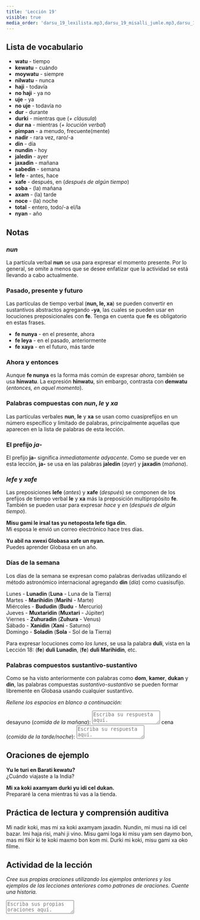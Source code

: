 ```yaml
---
title: 'Lección 19'
visible: true
media_order: 'darsu_19_lexilista.mp3,darsu_19_misalli_jumle.mp3,darsu_19_doxoli_abyasa.mp3'
---
```


## Lista de vocabulario

* **watu** - tiempo
* **kewatu** - cuándo
* **moywatu** - siempre
* **nilwatu** - nunca
* **haji** - todavía
* **no haji** - ya no
* **uje** - ya
* **no uje** - todavía no
* **dur** - durante
* **durki** - mientras que (_+ cláusula_)
* **dur na** - mientras (_+ locución verbal_)
* **pimpan** - a menudo, frecuente(mente)
* **nadir** - rara vez, raro/-a
* **din** - día
* **nundin** - hoy
* **jaledin** - ayer
* **jaxadin** - mañana
* **sabedin** - semana
* **lefe** - antes, hace
* **xafe** - después, en (_después de algún tiempo_)
* **soba** - (la) mañana
* **axam** - (la) tarde
* **noce** - (la) noche
* **total** - entero, todo/-a el/la
* **nyan** - año

## Notas
### _nun_

La partícula verbal **nun** se usa para expresar el momento presente. Por lo general, se omite a menos que se desee enfatizar que la actividad se está llevando a cabo actualmente.

### Pasado, presente y futuro

Las partículas de tiempo verbal (**nun, le, xa**) se pueden convertir en sustantivos abstractos agregando **-ya**, las cuales se pueden usar en locuciones preposicionales con **fe**. Tenga en cuenta que **fe** es obligatorio en estas frases.

* **fe nunya** - en el presente, ahora
* **fe leya** - en el pasado, anteriormente
* **fe xaya** - en el futuro, más tarde

### Ahora y entonces

Aunque **fe nunya** es la forma más común de expresar _ahora_, también se usa **hinwatu**. La expresión **hinwatu**, sin embargo, contrasta con **denwatu** (_entonces, en aquel momento_).

### Palabras compuestas con _nun_, _le_ y _xa_

Las partículas verbales **nun**, **le** y **xa** se usan como cuasiprefijos en un número específico y limitado de palabras, principalmente aquellas que aparecen en la lista de palabras de esta lección.

### El prefijo _ja-_

El prefijo **ja-** significa _inmediatamente adyacente_. Como se puede ver en esta lección, **ja-** se usa en las palabras **jaledin** (_ayer_) y **jaxadin** (_mañana_).

### _lefe_ y _xafe_

Las preposiciones **lefe** (_antes_) y **xafe** (_después_) se componen de los prefijos de tiempo verbal **le** y **xa** más la preposición multipropósito **fe**. También se pueden usar para expresar _hace_ y _en_ (_después de algún tiempo_).

**Misu gami le irsal tas yu netoposta lefe tiga din.**   
Mi esposa le envió un correo electrónico hace tres días.

**Yu abil na xwexi Globasa xafe un nyan.**  
Puedes aprender Globasa en un año.

### Días de la semana

Los días de la semana se expresan como palabras derivadas utilizando el método astronómico internacional agregando **din** (_día_) como cuasisufijo.

Lunes - **Lunadin** (**Luna** - Luna de la Tierra)  
Martes - **Marihidin** (**Marihi** - Marte)  
Miércoles - **Bududin** (**Budu** - Mercurio)  
Jueves - **Muxtaridin** (**Muxtari** - Júpiter)  
Viernes - **Zuhuradin** (**Zuhura** - Venus)  
Sábado - **Xanidin** (**Xani** - Saturno)  
Domingo - **Soladin** (**Sola** - Sol de la Tierra)  

Para expresar locuciones como _los lunes_, se usa la palabra **duli**, vista en la Lección 18: (**fe**) **duli Lunadin**, (**fe**) **duli Marihidin**, etc.

### Palabras compuestos sustantivo-sustantivo

Como se ha visto anteriormente con palabras como **dom**, **kamer**, **dukan** y **din**, las palabras compuestas _sustantivo-sustantivo_ se pueden formar libremente en Globasa usando cualquier sustantivo.

_Rellene los espacios en blanco a continuación:_

desayuno (_comida de la mañana_): <textarea width="100%" Spellcheck="false" placeholder="Escriba su respuesta aquí."></textarea>
cena (_comida de la tarde/noche_): <textarea width="100%" Spellcheck="false" placeholder="Escriba su respuesta aquí."></textarea>

## Oraciones de ejemplo

**Yu le turi en Barati kewatu?**  
¿Cuándo viajaste a la India?

**Mi xa koki axamyam durki yu idi cel dukan.**  
Prepararé la cena mientras tú vas a la tienda.

## Práctica de lectura y comprensión auditiva

Mi nadir koki, mas mi xa koki axamyam jaxadin. Nundin, mi musi na idi cel bazar. Imi haja risi, mahi ji vino. Misu gami loga ki misu yam sen daymo bon, mas mi fikir ki te koki maxmo bon kom mi. Durki mi koki, misu gami xa oko filme.

## Actividad de la lección

_Cree sus propias oraciones utilizando los ejemplos anteriores y los ejemplos de las lecciones anteriores como patrones de oraciones. Cuente una historia._

<textarea width="100%" Spellcheck="false" placeholder="Escriba sus propias oraciones aquí."></textarea>